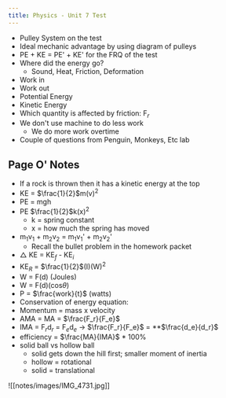 ```yaml
---
title: Physics - Unit 7 Test
---
```


- Pulley System on the test
- Ideal mechanic advantage by using diagram of pulleys
- PE + KE = PE' + KE' for the FRQ of the test
- Where did the energy go?
	- Sound, Heat, Friction, Deformation
- Work in 
- Work out
- Potential Energy
- Kinetic Energy
- Which quantity is affected by friction: F$_r$ 
- We don't use machine to do less work
	- We do more work overtime
- Couple of questions from Penguin, Monkeys, Etc lab

## Page O' Notes

- If a rock is thrown then it has a kinetic energy at the top
- KE = $\frac{1}{2}$m(v)$^2$
- PE = mgh
- PE $\frac{1}{2}$k(x)$^2$ 
	- k = spring constant
	- x = how much the spring has moved
- m$_1$v$_1$ + m$_2$v$_2$ = m$_1$v$_1$' + m$_2$v$_2$'
	- Recall the bullet problem in the homework packet
- $\triangle$ KE = KE$_f$ - KE$_i$
- KE$_R$ = $\frac{1}{2}$(I)(W)$^2$
- W = F(d) (Joules)
- W = F(d)(cos$\theta$)
- P = $\frac{work}{t}$ (watts)
- Conservation of energy equation:  
- Momentum = mass x velocity
- AMA = MA = $\frac{F_r}{F_e}$
- IMA = F$_r$d$_r$ = F$_e$d$_e$ -> $\frac{F_r}{F_e}$ = **$\frac{d_e}{d_r}$
- efficiency = $\frac{MA}{IMA}$ * 100%
- solid ball vs hollow ball
	- solid gets down the hill first; smaller moment of inertia
	- hollow = rotational
	- solid = translational

![[notes/images/IMG_4731.jpg]]